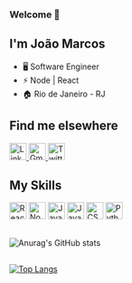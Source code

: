 ###  Welcome 👋

## I'm João Marcos

- 🖥️ Software Engineer
- ⚡ Node | React 
- 🏠 Rio de Janeiro - RJ

## Find me elsewhere
<a href="https://www.linkedin.com/in/jo%C3%A3o-marcos-leite/" target="_blank" ><img src="https://cdn.jsdelivr.net/gh/devicons/devicon/icons/linkedin/linkedin-original.svg" alt="Linkedin" width="30" height="30"> </a>
<a href="joaomarcossleite@gmail.com" target="_blank" ><img src="https://cdn3.iconfinder.com/data/icons/logos-brands-3/24/logo_brand_brands_logos_gmail-256.png" alt="Gmail" width="30" height="30"> </a>
<a href="https://twitter.com/joaomleite__" target="_blank" ><img src="https://cdn1.iconfinder.com/data/icons/logotypes/32/twitter-256.png" alt="Twitter" width="30" height="30"> </a>

## My Skills

<div><img src="https://cdn0.iconfinder.com/data/icons/logos-brands-in-colors/128/react_color-256.png" alt="React" width="30" height="30">
<img src="https://cdn4.iconfinder.com/data/icons/logos-and-brands/512/233_Node_Js_logo-256.png" alt="NodeJs" width="30" height="30">
<img src="https://cdn2.iconfinder.com/data/icons/designer-skills/128/code-programming-javascript-software-develop-command-language-256.png" alt="Javascript" width="30" height="30">
<img src="https://cdn1.iconfinder.com/data/icons/logotypes/32/badge-css-3-256.png" alt="Javascript" width="30" height="30">
<img src="https://cdn4.iconfinder.com/data/icons/logos-3/181/MySQL-256.png" alt="CSS" width="30" height="30">
<img src="https://cdn4.iconfinder.com/data/icons/logos-and-brands/512/267_Python_logo-256.png" alt="Python" width="30" height="30">
</div>

##  

![Anurag's GitHub stats](https://github-readme-stats.vercel.app/api?username=joaomleite&hide=contribs,prs&count_private=true&show_icons=true&theme=dark)

##

[![Top Langs](https://github-readme-stats.vercel.app/api/top-langs/?username=anuraghazra)](https://github.com/anuraghazra/github-readme-stats)


<!--
**Joaomleite/joaomleite** is a ✨ _special_ ✨ repository because its `README.md` (this file) appears on your GitHub profile.

Here are some ideas to get you started:

- 🔭 I’m currently working on ...
- 🌱 I’m currently learning ...
- 👯 I’m looking to collaborate on ...
- 🤔 I’m looking for help with ...
- 💬 Ask me about ...
- 📫 How to reach me: ...
- 😄 Pronouns: ...
- ⚡ Fun fact: ...
-->

